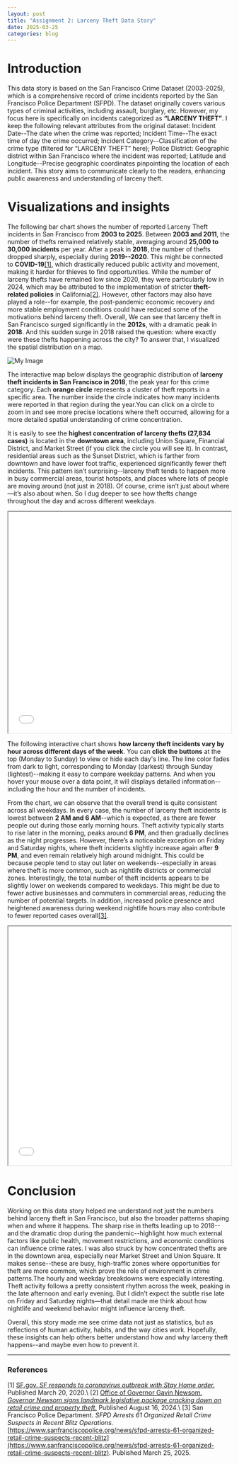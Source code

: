 ```yaml
---
layout: post
title: "Assignment 2: Larceny Theft Data Story"
date: 2025-03-25
categories: blog
---
```

# Introduction
This data story is based on the San Francisco Crime Dataset (2003-2025), which is a comprehensive record of crime incidents reported by the San Francisco Police Department (SFPD). The dataset originally covers various types of criminal activities, including assault, burglary, etc. However, my focus here is specifically on incidents categorized as **“LARCENY THEFT”**. I keep the following relevant attributes from the original dataset: Incident Date--The date when the crime was reported; Incident Time--The exact time of day the crime occurred; Incident Category--Classification of the crime type (filtered for “LARCENY THEFT” here); Police District: Geographic district within San Francisco where the incident was reported; Latitude and Longitude--Precise geographic coordinates pinpointing the location of each incident. This story aims to communicate clearly to the readers, enhancing public awareness and understanding of larceny theft.

# Visualizations and insights
The following bar chart shows the number of reported Larceny Theft incidents in San Francisco from **2003 to 2025**. Between **2003 and 2011**, the number of thefts remained relatively stable, averaging around **25,000 to 30,000 incidents** per year. After a peak in **2018**, the number of thefts dropped sharply, especially during **2019--2020**. This might be connected to **COVID-19**<a href="#ref1">[1]</a>, which drastically reduced public activity and movement, making it harder for thieves to find opportunities. While the number of larceny thefts have remained low since 2020, they were particularly low in 2024, which may be attributed to the implementation of stricter **theft-related policies** in California<a href="#ref1">[2]</a>. However, other factors may also have played a role--for example, the post-pandemic economic recovery and more stable employment conditions could have reduced some of the motivations behind larceny theft. Overall, We can see that larceny theft in San Francisco surged significantly in the **2012s**, with a dramatic peak in **2018**. And this sudden surge in 2018 raised the question: where exactly were these thefts happening across the city? To answer that, I visualized the spatial distribution on a map.

![My Image](https://ndszt.github.io/yst.github.io/images/larceny_theft_per_year.png)

The interactive map below displays the geographic distribution of **larceny theft incidents in San Francisco in 2018**, the peak year for this crime category. Each **orange circle** represents a cluster of theft reports in a specific area. The number inside the circle indicates how many incidents were reported in that region during the year.You can click on a circle to zoom in and see more precise locations where theft occurred, allowing for a more detailed spatial understanding of crime concentration.


It is easily to see the **highest concentration of larceny thefts (27,834 cases)** is located in the **downtown area**, including Union Square, Financial District, and Market Street (if you click the circle you will see it). In contrast, residential areas such as the Sunset District, which is farther from downtown and have lower foot traffic, experienced significantly fewer theft incidents. This pattern isn’t surprising--larceny theft tends to happen more in busy commercial areas, tourist hotspots, and places where lots of people are moving around (not just in 2018). Of course, crime isn’t just about where—it’s also about when. So I dug deeper to see how thefts change throughout the day and across different weekdays.

<iframe src="/yst.github.io/HTML/larceny_map_2018.html" width="100%" height="500"></iframe>

The following interactive chart shows **how larceny theft incidents vary by hour across different days of the week**. You can **click the buttons** at the top (Monday to Sunday) to view or hide each day's line. The line color fades from dark to light, corresponding to Monday (darkest) through Sunday (lightest)--making it easy to compare weekday patterns. And when you hover your mouse over a data point, it will displays detailed information--including the hour and the number of incidents.


From the chart, we can observe that the overall trend is quite consistent across all weekdays. In every case, the number of larceny theft incidents is lowest between **2 AM and 6 AM**--which is expected, as there are fewer people out during those early morning hours. Theft activity typically starts to rise later in the morning, peaks around **6 PM**, and then gradually declines as the night progresses. However, there’s a noticeable exception on Friday and Saturday nights, where theft incidents slightly increase again after **9 PM**, and even remain relatively high around midnight. This could be because people tend to stay out later on weekends--especially in areas where theft is more common, such as nightlife districts or commercial zones. Interestingly, the total number of theft incidents appears to be slightly lower on weekends compared to weekdays. This might be due to fewer active businesses and commuters in commercial areas, reducing the number of potential targets. In addition, increased police presence and heightened awareness during weekend nightlife hours may also contribute to fewer reported cases overall<a href="#ref1">[3]</a>.

<iframe src="/yst.github.io/HTML/larceny_theft_by_week.html" width="100%" height="540"></iframe>

# Conclusion
Working on this data story helped me understand not just the numbers behind larceny theft in San Francisco, but also the broader patterns shaping when and where it happens. The sharp rise in thefts leading up to 2018--and the dramatic drop during the pandemic--highlight how much external factors like public health, movement restrictions, and economic conditions can influence crime rates. I was also struck by how concentrated thefts are in the downtown area, especially near Market Street and Union Square. It makes sense--these are busy, high-traffic zones where opportunities for theft are more common, which prove the role of environment in crime patterns.The hourly and weekday breakdowns were especially interesting. Theft activity follows a pretty consistent rhythm across the week, peaking in the late afternoon and early evening. But I didn’t expect the subtle rise late on Friday and Saturday nights—that detail made me think about how nightlife and weekend behavior might influence larceny theft.


Overall, this story made me see crime data not just as statistics, but as reflections of human activity, habits, and the way cities work. Hopefully, these insights can help others better understand how and why larceny theft happens--and maybe even how to prevent it.


---
### References
<span id="ref1">[1]</span> [SF.gov. *SF responds to coronavirus outbreak with Stay Home order.*](https://sf.gov/news/sf-responds-coronavirus-outbreak-stay-home-order) Published March 20, 2020.\\
<span id="ref1">[2]</span> [Office of Governor Gavin Newsom. *Governor Newsom signs landmark legislative package cracking down on retail crime and property theft.*](https://www.gov.ca.gov/2024/08/16/governor-newsom-signs-landmark-legislative-package-cracking-down-on-retail-crime-and-property-theft/) Published August 16, 2024.\\
<span id="ref1">[3]</span> San Francisco Police Department. *SFPD Arrests 61 Organized Retail Crime Suspects in Recent Blitz Operations.* [https://www.sanfranciscopolice.org/news/sfpd-arrests-61-organized-retail-crime-suspects-recent-blitz](https://www.sanfranciscopolice.org/news/sfpd-arrests-61-organized-retail-crime-suspects-recent-blitz). Published March 25, 2025.
